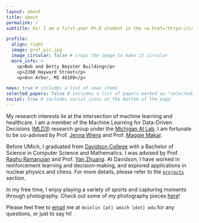 ```yaml
---
layout: about
title: about
permalink: /
subtitle: Hi! I am a first-year Ph.D student in the <a href='https://cse.engin.umich.edu/'>Computer Science & Engineering</a> at the University of Michigan.

profile:
  align: right
  image: prof_pic.jpg
  image_circular: false # crops the image to make it circular
  more_info: >
    <p>Bob and Betty Beyster Building</p>
    <p>2260 Hayward Street</p>
    <p>Ann Arbor, MI 48109</p>

news: true # includes a list of news items
selected_papers: false # includes a list of papers marked as "selected={true}"
social: true # includes social icons at the bottom of the page
---
```


My research interests lie at the intersection of machine learning and healthcare. I am a member of the Machine Learning for Data-Driven Decisions ([MLD3](https://wiens-group.engin.umich.edu/)) research group under the [Michigan AI Lab](https://ai.engin.umich.edu/). I am fortunate to be co-advised by Prof. [Jenna Wiens](https://public.websites.umich.edu/~wiensj/) and Prof. [Maggie Makar](https://mymakar.github.io/).

Before UMich, I graduated from [Davidson College](https://www.davidson.edu/) with a Bachelor of Science in Computer Science and Mathematics. I was advised by Prof. [Raghu Ramanujan](https://www.davidson.edu/people/raghu-ramanujan) and Prof. [Yan Zhuang](https://yanzhuang.name/). At Davidson, I have worked in reinforcement learning and decision-making, and explored applications in nuclear physics and chess. For more details, please refer to the [`projects`](https://donaldlin30.github.io/projects/) section.

In my free time, I enjoy playing a variety of sports and capturing moments through photography. Check out some of my photography pieces [here](https://donaldlin30.github.io/photography/)!

Please feel free to [email](mailto:dxinlin@umich.edu) me at `dxinlin [at] umich [dot] edu` for any questions, or just to say hi!


<script type="text/javascript" src="//rf.revolvermaps.com/0/0/6.js?i=5plxccttp61&amp;m=7&amp;c=e63100&amp;cr1=ffffff&amp;f=arial&amp;l=0&amp;bv=90&amp;lx=-420&amp;ly=420&amp;hi=20&amp;he=7&amp;hc=a8ddff&amp;rs=80" async="async"></script>
